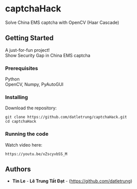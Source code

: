 # captchaHack

Solve China EMS captcha with OpenCV (Haar Cascade)  

## Getting Started

A just-for-fun project!  
Show Security Gap in China EMS captcha  

### Prerequisites

Python  
OpenCV, Numpy, PyAutoGUI  

### Installing
 
Download the repository:  

```
git clone https://github.com/datletrung/captchaHack.git
cd captchaHack
```

### Running the code

Watch video here:  

```
https://youtu.be/xZscyvbSS_M
```

## Authors  

* **Tin Le** - **Lê Trung Tất Đạt** - (https://github.com/datletrung)  
